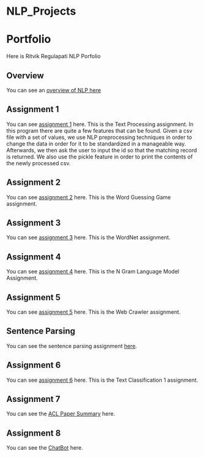 # NLP_Projects

# Portfolio
Here is Ritvik Regulapati NLP Porfolio

## Overview
You can see an [overview of NLP here](Overview_of_NLP.pdf)

## Assignment 1
You can see [assignment 1](Assignment1_rrr180003) here. This is the Text Processing assignment. In this program there are quite a few features that can be found. Given a csv file with a set of values, we use NLP preprocessing techniques in order to change the data in order for it to be standardized in a manageable way. Afterwards, we then ask the user
to input the id so that the matching record is returned. We also use the pickle feature in order to print the contents of the newly processed csv.

## Assignment 2
You can see [assignment 2](Assignment2_rrr180003) here. This is the Word Guessing Game assignment.

## Assignment 3
You can see [assignment 3](Assignment3_rrr180003) here. This is the WordNet assignment.

## Assignment 4
You can see [assignment 4](Assignment4_rrr180003) here. This is the N Gram Language Model Assignment.

## Assignment 5
You can see [assignment 5](Assignment5_rrr180003) here. This is the Web Crawler assignment.

## Sentence Parsing
You can see the sentence parsing assignment [here](Sentence_Parsing_Assignment.pdf). 

## Assignment 6
You can see [assignment 6](TextClassification.pdf) here. This is the Text Classification 1 assignment.

## Assignment 7
You can see the [ACL Paper Summary](ACL_Paper_Summary.docx) here.

## Assignment 8
You can see the [ChatBot](ChatBot) here.
